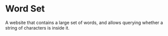 # Word Set

A website that contains a large set of words, and allows querying whether a string of characters is inside it.
